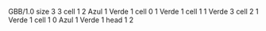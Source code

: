 <gs-board without-header> GBB/1.0
size 3 3
cell 1 2 Azul 1 Verde 1 
cell 0 1 Verde 1 
cell 1 1 Verde 3 
cell 2 1 Verde 1 
cell 1 0 Azul 1 Verde 1 
head 1 2 </gs-board>